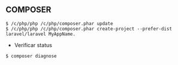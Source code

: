 ## COMPOSER

```
$ /c/php/php /c/php/composer.phar update          
$ /c/php/php /c/php/composer.phar create-project --prefer-dist laravel/laravel MyAppName.
```

- Verificar status
```
$ composer diagnose
```

